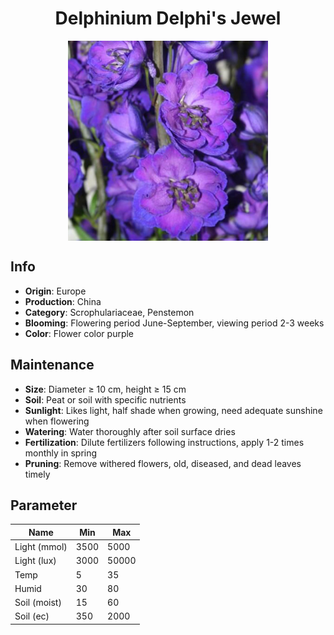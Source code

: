 <h1 align='center'>Delphinium Delphi's Jewel</h1>
<p align="center">
    <img 
        align='center'
        width='320'
        src="../images/delphinium delphis jewel.png" 
        alt='Delphinium Delphi's Jewel' />
</p>

## Info

 - **Origin**: Europe
 - **Production**: China
 - **Category**: Scrophulariaceae, Penstemon
 - **Blooming**: Flowering period June-September, viewing period 2-3 weeks
 - **Color**: Flower color purple

## Maintenance

 - **Size**: Diameter ≥ 10 cm, height ≥ 15 cm
 - **Soil**: Peat or soil with specific nutrients
 - **Sunlight**: Likes light, half shade when growing, need adequate sunshine when flowering
 - **Watering**: Water thoroughly after soil surface dries
 - **Fertilization**: Dilute fertilizers following instructions,  apply 1-2 times monthly in spring
 - **Pruning**: Remove withered flowers, old, diseased, and dead leaves timely

## Parameter

| Name         | Min  | Max   |
|--------------|------|-------|
| Light (mmol) | 3500 | 5000  |
| Light (lux)  | 3000 | 50000 |
| Temp         | 5    | 35    |
| Humid        | 30   | 80    |
| Soil (moist) | 15   | 60    |
| Soil (ec)    | 350  | 2000  |